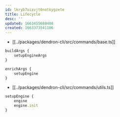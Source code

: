 ```yaml
---
id: lkryb7oixvjt0notkygzete
title: Lifecycle
desc: ''
updated: 1663455688408
created: 1663373541106
---
```


- [[../packages/dendron-cli/src/commands/base.ts]]
```ts
buildArgs {
    setupEngineArgs
}

enrichArgs {
    setupEngine
}
```

- [[../packages/dendron-cli/src/commands/utils.ts]]
```ts
setupEngine {
    engine
    engine.init
}
```

